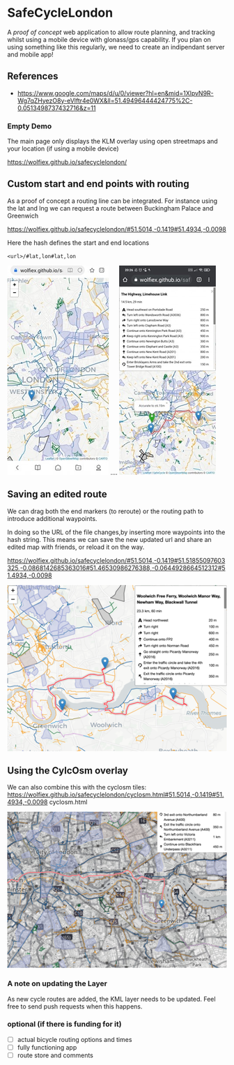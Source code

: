 # SafeCycleLondon
A *proof of concept* web application to allow route planning, and tracking whilst using a mobile device with glonass/gps capability. 
If you plan on using something like this regularly, we need to create an indipendant server and mobile app!


## References
- https://www.google.com/maps/d/u/0/viewer?hl=en&mid=1XlpvN9R-Wg7qZHyezO8y-eVlftr4e0WX&ll=51.49496444424775%2C-0.0513498737432716&z=11


### Empty Demo
The main page only displays the KLM overlay using open streetmaps and your location (if using a mobile device)

https://wolfiex.github.io/safecyclelondon/


## Custom start and end points with routing
As a proof of concept a routing line can be integrated. For instance using the lat and lng  we can request a route between Buckingham Palace and Greenwich


https://wolfiex.github.io/safecyclelondon/#51.5014,-0.1419#51.4934,-0.0098

Here the hash defines the start and end locations
```
<url>/#lat,lon#lat,lon
```

<img src='imgs/mobile.jpg'><span>  ....  </span></img><img src='imgs/mobile2.jpg'></img>






## Saving an edited route
We can drag both the end markers (to reroute) or the routing path to introduce additional waypoints.

In doing so the URL of the file changes,by inserting more waypoints into the hash string. This means we can save the new updated url and share an edited map with friends, or reload it on the way.

https://wolfiex.github.io/safecyclelondon/#51.5014,-0.1419#51.51855097603325,-0.0868142685363016#51.46530986276388,-0.0644928664512312#51.4934,-0.0098

<img src='imgs/additional_markers.png'></img>




## Using the CylcOsm overlay
We can also combine this with the cyclosm tiles:
https://wolfiex.github.io/safecyclelondon/cyclosm.html#51.5014,-0.1419#51.4934,-0.0098
cyclosm.html

<img src='imgs/cyclosm.png'></img>

### A note on updating the Layer
As new cycle routes are added, the KML layer needs to be updated. Feel free to send push requests when this happens.


### optional (if there is funding for it)

- [ ] actual bicycle routing options and times
- [ ] fully functioning app
- [ ] route store and comments
